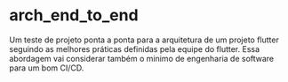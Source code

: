 # arch_end_to_end

Um teste de projeto ponta a ponta para a arquitetura de um projeto flutter seguindo as melhores práticas definidas pela equipe do flutter. Essa abordagem vai considerar também o minimo de engenharia de software para um bom CI/CD.
